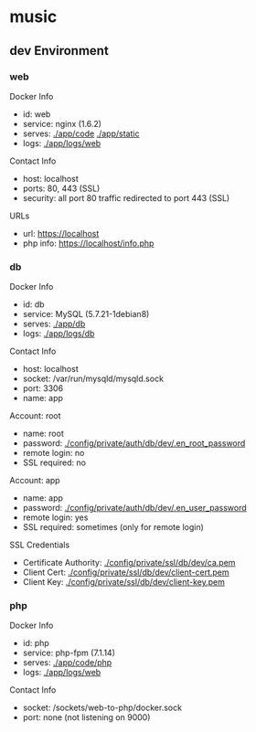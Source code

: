 # music

## dev Environment

### web

Docker Info

* id: web
* service: nginx (1.6.2)
* serves: [./app/code](./app/code) [./app/static](./app/static)
* logs: [./app/logs/web](./app/logs/web)

Contact Info

* host: localhost
* ports: 80, 443 (SSL)
* security: all port 80 traffic redirected to port 443 (SSL)

URLs

* url: [https://localhost](https://localhost)
* php info: [https://localhost/info.php](https://localhost/info.php)

### db

Docker Info

* id: db
* service: MySQL (5.7.21-1debian8)
* serves: [./app/db](./app/db)
* logs: [./app/logs/db](./app/logs/db)

Contact Info

* host: localhost
* socket: /var/run/mysqld/mysqld.sock
* port: 3306
* name: app

Account: root

* name: root
* password: [./config/private/auth/db/dev/.en_root_password](./config/private/auth/db/dev/.en_root_password)
* remote login: no
* SSL required: no

Account: app

* name: app
* password: [./config/private/auth/db/dev/.en_user_password](./config/private/auth/db/dev/.en_user_password)
* remote login: yes
* SSL required: sometimes (only for remote login)

SSL Credentials

* Certificate Authority: [./config/private/ssl/db/dev/ca.pem](./config/private/ssl/db/dev/ca.pem)
* Client Cert: [./config/private/ssl/db/dev/client-cert.pem](./config/private/ssl/db/dev/client-cert.pem)
* Client Key: [./config/private/ssl/db/dev/client-key.pem](./config/private/ssl/db/dev/client-key.pem)

### php

Docker Info

* id: php
* service: php-fpm (7.1.14)
* serves: [./app/code/php](./app/code/php)
* logs: [./app/logs/web](./app/logs/web)

Contact Info

* socket: /sockets/web-to-php/docker.sock
* port: none (not listening on 9000)